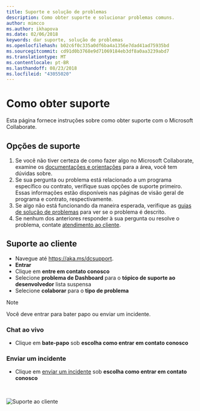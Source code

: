 ```yaml
---
title: Suporte e solução de problemas
description: Como obter suporte e solucionar problemas comuns.
author: mimcco
ms.author: ikhapova
ms.date: 02/06/2018
keywords: dar suporte, solução de problemas
ms.openlocfilehash: b02c6f0c335a0df6ba4a1356e7dad41ad75935bd
ms.sourcegitcommit: cd91d0b3768e9d71069184eb3df8a0aa3239abd7
ms.translationtype: MT
ms.contentlocale: pt-BR
ms.lasthandoff: 08/23/2018
ms.locfileid: "43055020"
---
```

# <a name="how-to-get-support"></a>Como obter suporte
Esta página fornece instruções sobre como obter suporte com o Microsoft Collaborate.

## <a name="support-options"></a>Opções de suporte
1. Se você não tiver certeza de como fazer algo no Microsoft Collaborate, examine os [documentações e orientações](https://docs.microsoft.com/en-us/collaborate/) para a área, você tem dúvidas sobre.
2. Se sua pergunta ou problema está relacionado a um programa específico ou contrato, verifique suas opções de suporte primeiro. Essas informações estão disponíveis nas páginas de visão geral de programa e contrato, respectivamente.
3. Se algo não está funcionando da maneira esperada, verifique as [guias de solução de problemas](https://docs.microsoft.com/en-us/collaborate/troubleshooting) para ver se o problema é descrito.
4. Se nenhum dos anteriores responder à sua pergunta ou resolve o problema, contate [atendimento ao cliente](https://aka.ms/dcsupport). 

## <a name="customer-support"></a>Suporte ao cliente
  * Navegue até https://aka.ms/dcsupport.
  * **Entrar**  
  * Clique em **entre em contato conosco**
  * Selecione **problema de Dashboard** para o **tópico de suporte ao desenvolvedor** lista suspensa
  * Selecione **colaborar** para o **tipo de problema**

>[!NOTE]
>
> Você deve entrar para bater papo ou enviar um incidente.<br>

### <a name="live-chat"></a>Chat ao vivo

  * Clique em **bate-papo** sob **escolha como entrar em contato conosco**

### <a name="submit-an-incident"></a>Enviar um incidente

  * Clique em [enviar um incidente](https://support.microsoft.com/en-us/supportrequestform/83cdfd8d-c24a-fbe4-fb2a-3fead30613a9) sob **escolha como entrar em contato conosco**
 
<br>

![Suporte ao cliente](images/customer-support.png) 

